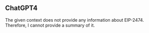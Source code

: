 ## ChatGPT4

The given context does not provide any information about EIP-2474. Therefore, I cannot provide a summary of it.
